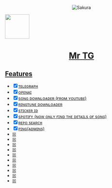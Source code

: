 <p align="center">
  <img src="https://telegra.ph/file/43e9e3a2e604ea243d3f7.jpg" alt="Sakura">
</p>

<p align="left">
<a href="https://t.me/MrTG_Coder">
  <img src="https://img.shields.io/badge/TEEGRAM-blue?logo=telegram" width="80">

<h1 align="center">
  <b>Mr TG</b>
</h1>


## Features

- [x] ᴛᴇʟᴇɢʀᴀᴘʜ
- [x] ᴏᴘᴇɴᴀɪ
- [x] sᴏɴɢ ᴅᴏᴡɴʟᴏᴀᴅᴇʀ (ғʀᴏᴍ ʏᴏᴜᴛᴜʙᴇ)
- [x] ʀɪɴɢᴛᴜɴᴇ ᴅᴏᴡɴʟᴏᴀᴅᴇʀ
- [x] sᴛɪᴄᴋᴇʀ ɪᴅ
- [x] sᴘᴏᴛɪғʏ (ɴᴏᴡ ᴏɴʟʏ ғɪɴᴅ ᴛʜᴇ ᴅᴇᴛᴀɪʟs ᴏғ sᴏɴɢ)
- [x] ʀᴇᴘᴏ sᴇᴀʀᴄʜ
- [x] ᴘɪɴɢ(ᴀᴅᴍɪɴs)
- [x] 
- [x] 
- [x] 
- [x] 
- [x] 
- [x] 
- [x] 
- [x] 
- [x] 
- [x] 


